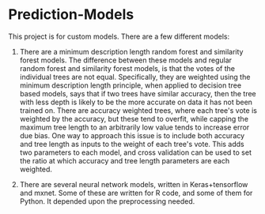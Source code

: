 # Prediction-Models

This project is for custom models. There are a few different models:

1) There are a minimum description length random forest and similarity forest models. The difference between these models and regular random forest and similarity forest models, is that the votes of the individual trees are not equal. Specifically, they are weighted using the minimum description length principle, when applied to decision tree based models, says that if two trees have similar accuracy, then the tree with less depth is likely to be the more accurate on data it has not been trained on. There are accuracy weighted trees, where each tree's vote is weighted by the accuracy, but these tend to overfit, while capping the maximum tree length to an arbitrarily low value tends to increase error due bias. One way to approach this issue is to include both accuracy and tree length as inputs to the weight of each tree's vote. This adds two parameters to each model, and cross validation can be used to set the ratio at which accuracy and tree length parameters are each weighted.


2) There are several neural network models, written in Keras+tensorflow and mxnet. Some of these are written for R code, and some of them for Python. It depended upon the preprocessing needed. 
